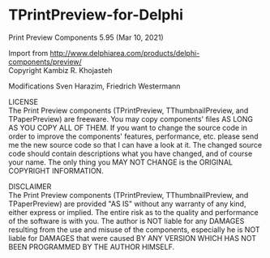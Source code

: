 # TPrintPreview-for-Delphi

Print Preview Components 5.95 (Mar 10, 2021)

Import from http://www.delphiarea.com/products/delphi-components/preview/  
Copyright Kambiz R. Khojasteh

Modifications Sven Harazim, Friedrich Westermann

LICENSE  
The Print Preview components (TPrintPreview, TThumbnailPreview, and TPaperPreview) are freeware. You may copy components' files AS LONG AS YOU COPY ALL OF THEM. If you want to change the source code in order to improve the components' features, performance, etc. please send me the new source code so that I can have a look at it. The changed source code should contain descriptions what you have changed, and of course your name. The only thing you MAY NOT CHANGE is the ORIGINAL COPYRIGHT INFORMATION.

DISCLAIMER  
The Print Preview components (TPrintPreview, TThumbnailPreview, and TPaperPreview) are provided "AS IS" without any warranty of any kind, either express or implied. The entire risk as to the quality and performance of the software is with you. The author is NOT liable for any DAMAGES resulting from the use and misuse of the components, especially he is NOT liable for DAMAGES that were caused BY ANY VERSION WHICH HAS NOT BEEN PROGRAMMED BY THE AUTHOR HIMSELF.

